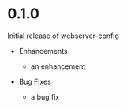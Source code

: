 # 0.1.0

Initial release of webserver-config

* Enhancements
  * an enhancement

* Bug Fixes
  * a bug fix
